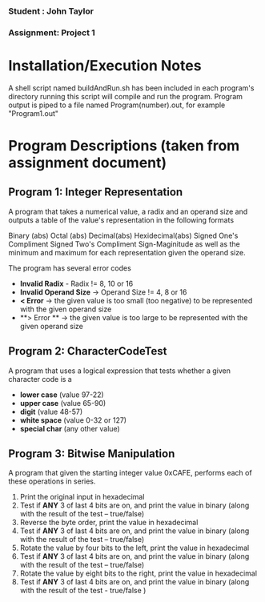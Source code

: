 
### Student : John Taylor

### Assignment:	Project 1


# Installation/Execution Notes
A shell script named buildAndRun.sh has been included in each program's directory
running this script will compile and run the program. Program output is piped to 
a file named Program(number).out, for example "Program1.out"

# Program Descriptions (taken from assignment document)

## Program 1: Integer Representation
A program that takes a numerical value, a radix and an operand size and outputs
a table of the value's representation in the following formats

Binary (abs)
Octal (abs)
Decimal(abs)
Hexidecimal(abs)
Signed One's Compliment
Signed Two's Compliment
Sign-Maginitude
as well as the minimum and maximum for each representation given the operand size.

The program has several error codes

* **Invalid Radix**			-  Radix != 8, 10 or 16
* **Invalid Operand Size**	-> Operand Size != 4, 8 or 16
* **< Error**				-> the given value is too small (too negative) to be represented with the given operand size
* **> Error **				-> the given value is too large to be represented with the given operand size



## Program 2: CharacterCodeTest
A program that uses a logical expression that tests whether a given character code is a

* **lower case**	(value 97-22)
* **upper case** 	(value 65-90)
* **digit** 		(value 48-57)
* **white space** 	(value 0-32 or 127)
* **special char** 	(any other value)

## Program 3: Bitwise Manipulation
A program that given the starting integer value 0xCAFE, performs each of these operations in
series.

1. Print the original input in hexadecimal
2. Test if **ANY** 3 of last 4 bits are on, and print the value in binary (along with the result of the test –
  true/false)
3. Reverse the byte order, print the value in hexadecimal
4. Test if **ANY** 3 of last 4 bits are on, and print the value in binary (along with the result of the test –
  true/false)
5. Rotate the value by four bits to the left, print the value in hexadecimal
6. Test if **ANY** 3 of last 4 bits are on, and print the value in binary (along with the result of the test –
  true/false)
7. Rotate the value by eight bits to the right, print the value in hexadecimal
8. Test if **ANY** 3 of last 4 bits are on, and print the value in binary (along with the result of the test - true/false
)
